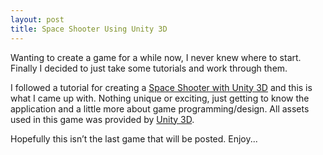 ```yaml
---
layout: post
title: Space Shooter Using Unity 3D
---
```


Wanting to create a game for a while now, I never knew where to start. Finally I decided to just take some tutorials and work through them.

I followed a tutorial for creating a [Space Shooter with Unity 3D](http://unity3d.com/learn/tutorials/projects/space-shooter) and this is what I came up with. Nothing unique or exciting, just getting to know the application and a little more about game programming/design. All assets used in this game was provided by [Unity 3D](http://unity3d.com/).

Hopefully this isn’t the last game that will be posted. Enjoy...

<div class="videowrapper">
    <div id="unityPlayer" data-unity="http://arcturial.github.io/downloads/Space_Shooter.unity3d" style="position: absolute; height: 100%; width: 100%; top: 0px; left: 0px;"></div>
</div>